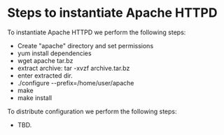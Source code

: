 # Steps to instantiate Apache HTTPD

To instantiate Apache HTTPD we perform the following steps:

- Create "apache" directory and set permissions
- yum install dependencies
- wget apache tar.bz
- extract archive: tar -xvzf archive.tar.bz
- enter extracted dir.
- ./configure --prefix=/home/user/apache
- make
- make install

To distribute configuration we perform the following steps:

- TBD.
